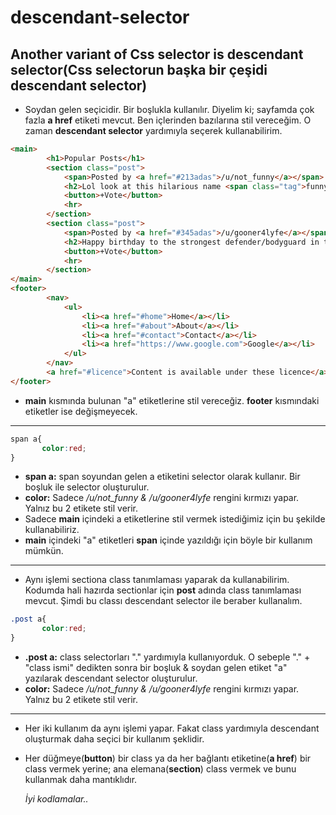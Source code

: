 # descendant-selector
## Another variant of Css selector is descendant selector(Css selectorun başka bir çeşidi descendant selector)
- Soydan gelen seçicidir. Bir boşlukla kullanılır. Diyelim ki; sayfamda çok fazla __a href__ etiketi mevcut. Ben içlerinden bazılarına stil vereceğim. O zaman __descendant selector__ yardımıyla seçerek kullanabilirim.
```html
<main>
        <h1>Popular Posts</h1>
        <section class="post">
            <span>Posted by <a href="#213adas">/u/not_funny</a></span>
            <h2>Lol look at this hilarious name <span class="tag">funny</span></h2>
            <button>+Vote</button>
            <hr>
        </section>
        <section class="post">
            <span>Posted by <a href="#345adas">/u/gooner4lyfe</a></span>
            <h2>Happy birthday to the strongest defender/bodyguard in the Prem! <span class="tag">gunners </span></h2>
            <button>+Vote</button>
            <hr>
        </section>
</main>
<footer>
        <nav>
            <ul>
                <li><a href="#home">Home</a></li>
                <li><a href="#about">About</a></li>
                <li><a href="#contact">Contact</a></li>
                <li><a href="https://www.google.com">Google</a></li>
            </ul>
        </nav>
        <a href="#licence">Content is available under these licence</a>
</footer>
```
- __main__ kısmında bulunan "a" etiketlerine stil vereceğiz. __footer__ kısmındaki etiketler ise değişmeyecek.
---
```css
span a{
       color:red;
}
```

- __span a:__ span soyundan gelen a etiketini selector olarak kullanır. Bir boşluk ile selector oluşturulur.
- __color:__ Sadece _/u/not_funny & /u/gooner4lyfe_ rengini kırmızı yapar. Yalnız bu 2 etikete stil verir.
- Sadece __main__ içindeki a etiketlerine stil vermek istediğimiz için bu şekilde kullanabiliriz.
- __main__ içindeki "a" etiketleri __span__ içinde yazıldığı için böyle bir kullanım mümkün.
---
- Aynı işlemi sectiona class tanımlaması yaparak da kullanabilirim. Kodumda hali hazırda sectionlar için __post__ adında class tanımlaması mevcut. Şimdi bu classı descendant selector ile beraber kullanalım.
```css
.post a{
       color:red;
}
```
- __.post a:__ class selectorları "." yardımıyla kullanıyorduk. O sebeple "." + "class ismi" dedikten sonra bir boşluk & soydan gelen etiket "a" yazılarak descendant selector oluşturulur.
- __color:__ Sadece _/u/not_funny & /u/gooner4lyfe_ rengini kırmızı yapar. Yalnız bu 2 etikete stil verir.
---
- Her iki kullanım da aynı işlemi yapar. Fakat class yardımıyla descendant oluşturmak daha seçici bir kullanım şeklidir.
- Her düğmeye(__button__) bir class ya da her bağlantı etiketine(__a href__) bir class vermek yerine; ana elemana(__section__) class vermek ve bunu kullanmak daha mantıklıdır.
  
  _İyi kodlamalar.._





